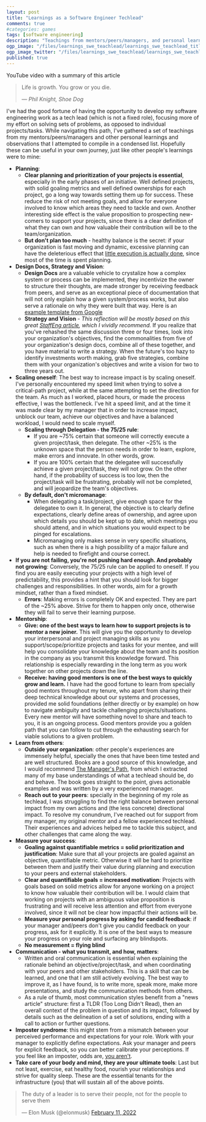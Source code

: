 ```yaml
---
layout: post
title: "Learnings as a Software Engineer Techlead"
comments: true
#categories: games
tags: [software engineering]
description: "Teachings from mentors/peers/managers, and personal learnings during my tenure as a SWE tech lead"
ogp_image: "/files/learnings_swe_teachlead/learnings_swe_teachlead_title2_705.png"
ogp_image_twitter: "/files/learnings_swe_teachlead/learnings_swe_teachlead_title2_705.png"
published: true
---
```


<div style="margin-bottom: 20px">
    <div class="youtube-player" data-id="r0nmKZBhcws"/>
</div>
<p class="media-caption media-caption-one">YouTube video with a summary of this article</p>

> Life is growth. You grow or you die.
> 
> *― Phil Knight, Shoe Dog*

I've had the good fortune of having the opportunity to develop my software engineering work as a tech lead (which is not a fixed role), focusing more of my effort on solving sets of problems, as opposed to individual projects/tasks. While navigating this path, I've gathered a set of teachings from my mentors/peers/managers and other personal learnings and observations that I attempted to compile in a condensed list. Hopefully these can be useful in your own journey, just like other people's learnings were to mine:

<!--more-->

- **Planning**:
  - **Clear planning and prioritization of your projects is essential**, especially in the early phases of an initiative. Well defined projects, with solid goaling metrics and well defined ownerships for each project, go a long way towards setting them up for success. These reduce the risk of not meeting goals, and allow for everyone involved to know which areas they need to tackle and own. Another interesting side effect is the value proposition to prospecting new-comers to support your projects, since there is a clear definition of what they can own and how valuable their contribution will be to the team/organization.
  - **But don't plan too much** - healthy balance is the secret: if your organization is fast moving and dynamic, excessive planning can have the deleterious effect that [little execution is actually done](https://en-academic.com/dic.nsf/enwiki/11647520), since most of the time is spent planning.
- **Design Docs, Strategy and Vision**: 
  - **Design Docs** are a valuable vehicle to crystalize how a complex system or process can be implemented, they incentivize the owner to structure their thoughts, are made stronger by receiving feedback from peers, and serve as an exceptional piece of documentation that will not only explain how a given system/process works, but also serve a rationale on why they were built that way. Here is an [example template from Google](https://www.industrialempathy.com/posts/design-docs-at-google/)
  - **Strategy and Vision** - *This reflection will be mostly based on this great [StaffEng article](https://staffeng.com/guides/engineering-strategy), which I vividly recommend.* If you realize that you've rehashed the same discussion three or four times, look into your organization's objectives, find the commonalities from five of your organization's design docs, combine all of these together, and you have material to write a strategy. When the future's too hazy to identify investments worth making, grab five strategies, combine them with your organization's objectives and write a vision for two to three years out.
- **Scaling oneself**: The best way to increase impact is by scaling oneself. I've personally encountered my speed limit when trying to solve a critical-path project, while at the same attempting to set the direction for the team. As much as I worked, placed hours, or made the process effective, I was the bottleneck. I've hit a speed limit, and at the time it was made clear by my manager that in order to increase impact, unblock our team, achieve our objectives and have a balanced workload, I would need to scale myself.
  - **Scaling through Delegation - the 75/25 rule**:
    - If you are ~75% certain that someone will correctly execute a given project/task, then delegate. The other ~25% is the unknown space that the person needs in order to learn, explore, make errors and innovate. In other words, grow.
    - If you are 100% certain that the delegatee will successfully achieve a given project/task, they will not grow. On the other hand, if the probability of success is too low, then the project/task will be frustrating, probably will not be completed, and will jeopardize the team's objectives.
  - **By default, don't micromanage**: 
    - When delegating a task/project, give enough space for the delegatee to own it. In general, the objective is to clearly define expectations, clearly define areas of ownership, and agree upon which details you should be kept up to date, which meetings you should attend, and in which situations you would expect to be pinged for escalations.
    - Micromanaging only makes sense in very specific situations, such as when there is a high possibility of a major failure and help is needed to firefight and course correct.
- **If you are not failing, you're not pushing hard enough. And probably not growing**: Conversely, the 75/25 rule can be applied to oneself. If you find you are easily executing your projects with a high level of predictability, this provides a hint that you should look for bigger challenges and responsibilities. In other words, aim for a growth mindset, rather than a fixed mindset.
  - **Errors**: Making errors is completely OK and expected. They are part of the ~25% above. Strive for them to happen only once, otherwise they will fail to serve their learning purpose.
- **Mentorship**:
  - **Give: one of the best ways to learn how to support projects is to mentor a new joiner.** This will give you the opportunity to develop your interpersonal and project managing skills as you support/scope/prioritize projects and tasks for your mentee, and will help you consolidate your knowledge about the team and its position in the company as you transmit this knowledge forward. This relationship is especially rewarding in the long term as you work together on other projects down the line.
  - **Receive: having good mentors is one of the best ways to quickly grow and learn.** I have had the good fortune to learn from specially good mentors throughout my tenure, who apart from sharing their deep technical knowledge about our systems and processes, provided me solid foundations (either directly or by example) on how to navigate ambiguity and tackle challenging projects/situations. Every new mentor will have something novel to share and teach to you, it is an ongoing process. Good mentors provide you a golden path that you can follow to cut through the exhausting search for viable solutions to a given problem.
- **Learn from others**: 
  - **Outside your organization**: other people's experiences are immensely helpful, specially the ones that have been time tested and are well structured. Books are a good source of this knowledge, and I would recommend [The Manager's Path](https://www.amazon.co.uk/Manager%60s-Path-Camille-Fournier/dp/1491973897), from which I extracted many of my base understandings of what a techlead should be, do and behave. The book goes straight to the point, gives actionable examples and was written by a very experienced manager.
  - **Reach out to your peers**: specially in the beginning of my role as techlead, I was struggling to find the right balance between personal impact from my own actions and (the less concrete) directional impact. To resolve my conundrum, I've reached out for support from my manager, my original mentor and a fellow experienced techlead. Their experiences and advices helped me to tackle this subject, and other challenges that came along the way.
- **Measure your success**:
  - **Goaling against quantifiable metrics = solid prioritization and justification**: Make sure that all your projects are goaled against an objective, quantifiable metric. Otherwise it will be hard to prioritize between them and justify their value during planning and execution to your peers and external stakeholders.
  - **Clear and quantifiable goals = increased motivation**: Projects with goals based on solid metrics allow for anyone working on a project to know how valuable their contribution will be. I would claim that working on projects with an ambiguous value proposition is frustrating and will receive less attention and effort from everyone involved, since it will not be clear how impactful their actions will be.
  - **Measure your personal progress by asking for candid feedback**: if your manager and/peers don't give you candid feedback on your progress, ask for it explicitly. It is one of the best ways to measure your progress on your role and surfacing any blindspots.
  - **No measurement = flying blind**
- **Communication - what you transmit, and how, matters**:
  - Written and oral communication is essential when explaining the rationale behind an objective/project/task, and when coordinating with your peers and other stakeholders. This is a skill that can be learned, and one that I am still actively evolving. The best way to improve it, as I have found, is to write more, speak more, make more presentations, and study the communication methods from others.
  - As a rule of thumb, most communication styles benefit from a "news article" structure: first a TLDR (Too Long Didn't Read), then an overall context of the problem in question and its impact, followed by details such as the delineation of a set of solutions, ending with a call to action or further questions.
- **Imposter syndrome**: this might stem from a mismatch between your perceived performance and expectations for your role. Work with your manager to explicitly define expectations. Ask your manager and peers for explicit feedback, so you can better calibrate your perceptions. If you feel like an imposter, odds are, [you aren't](https://zapier.com/blog/actual-impostors-dont-get-impostor-syndrome/).
- **Take care of your body and mind, they are your ultimate tools**: Last but not least, exercise, eat healthy food, nourish your relationships and strive for quality sleep. These are the essential tenants for the infrastructure (you) that will sustain all of the above points.



<blockquote class="twitter-tweet"><p lang="en" dir="ltr">The duty of a leader is to serve their people, not for the people to serve them</p>&mdash; Elon Musk (@elonmusk) <a href="https://twitter.com/elonmusk/status/1492227328386154509?ref_src=twsrc%5Etfw">February 11, 2022</a></blockquote> <script async src="https://platform.twitter.com/widgets.js" charset="utf-8"></script> 




